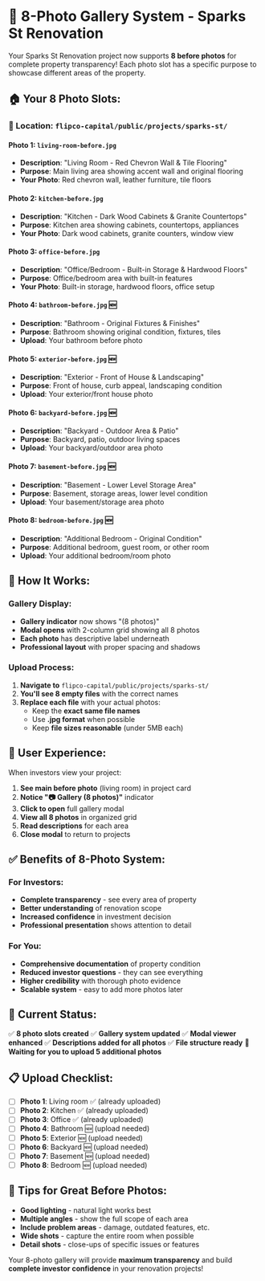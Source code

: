 # 📸 8-Photo Gallery System - Sparks St Renovation

Your Sparks St Renovation project now supports **8 before photos** for complete property transparency! Each photo slot has a specific purpose to showcase different areas of the property.

## 🏠 **Your 8 Photo Slots:**

### **📂 Location:** `flipco-capital/public/projects/sparks-st/`

#### **Photo 1: `living-room-before.jpg`**
- **Description**: "Living Room - Red Chevron Wall & Tile Flooring"
- **Purpose**: Main living area showing accent wall and original flooring
- **Your Photo**: Red chevron wall, leather furniture, tile floors

#### **Photo 2: `kitchen-before.jpg`**
- **Description**: "Kitchen - Dark Wood Cabinets & Granite Countertops"
- **Purpose**: Kitchen area showing cabinets, countertops, appliances
- **Your Photo**: Dark wood cabinets, granite counters, window view

#### **Photo 3: `office-before.jpg`**
- **Description**: "Office/Bedroom - Built-in Storage & Hardwood Floors"
- **Purpose**: Office/bedroom area with built-in features
- **Your Photo**: Built-in storage, hardwood floors, office setup

#### **Photo 4: `bathroom-before.jpg`** 🆕
- **Description**: "Bathroom - Original Fixtures & Finishes"
- **Purpose**: Bathroom showing original condition, fixtures, tiles
- **Upload**: Your bathroom before photo

#### **Photo 5: `exterior-before.jpg`** 🆕
- **Description**: "Exterior - Front of House & Landscaping"
- **Purpose**: Front of house, curb appeal, landscaping condition
- **Upload**: Your exterior/front house photo

#### **Photo 6: `backyard-before.jpg`** 🆕
- **Description**: "Backyard - Outdoor Area & Patio"
- **Purpose**: Backyard, patio, outdoor living spaces
- **Upload**: Your backyard/outdoor area photo

#### **Photo 7: `basement-before.jpg`** 🆕
- **Description**: "Basement - Lower Level Storage Area"
- **Purpose**: Basement, storage areas, lower level condition
- **Upload**: Your basement/storage area photo

#### **Photo 8: `bedroom-before.jpg`** 🆕
- **Description**: "Additional Bedroom - Original Condition"
- **Purpose**: Additional bedroom, guest room, or other room
- **Upload**: Your additional bedroom/room photo

## 🎯 **How It Works:**

### **Gallery Display:**
- **Gallery indicator** now shows "(8 photos)"
- **Modal opens** with 2-column grid showing all 8 photos
- **Each photo** has descriptive label underneath
- **Professional layout** with proper spacing and shadows

### **Upload Process:**
1. **Navigate to** `flipco-capital/public/projects/sparks-st/`
2. **You'll see 8 empty files** with the correct names
3. **Replace each file** with your actual photos:
   - Keep the **exact same file names**
   - Use **.jpg format** when possible
   - Keep **file sizes reasonable** (under 5MB each)

## 📱 **User Experience:**

When investors view your project:
1. **See main before photo** (living room) in project card
2. **Notice "📷 Gallery (8 photos)"** indicator
3. **Click to open** full gallery modal
4. **View all 8 photos** in organized grid
5. **Read descriptions** for each area
6. **Close modal** to return to projects

## ✅ **Benefits of 8-Photo System:**

### **For Investors:**
- **Complete transparency** - see every area of property
- **Better understanding** of renovation scope
- **Increased confidence** in investment decision
- **Professional presentation** shows attention to detail

### **For You:**
- **Comprehensive documentation** of property condition
- **Reduced investor questions** - they can see everything
- **Higher credibility** with thorough photo evidence
- **Scalable system** - easy to add more photos later

## 🚀 **Current Status:**

✅ **8 photo slots created**
✅ **Gallery system updated**
✅ **Modal viewer enhanced**
✅ **Descriptions added for all photos**
✅ **File structure ready**
🔄 **Waiting for you to upload 5 additional photos**

## 📋 **Upload Checklist:**

- [ ] **Photo 1**: Living room ✅ (already uploaded)
- [ ] **Photo 2**: Kitchen ✅ (already uploaded)
- [ ] **Photo 3**: Office ✅ (already uploaded)
- [ ] **Photo 4**: Bathroom 🆕 (upload needed)
- [ ] **Photo 5**: Exterior 🆕 (upload needed)
- [ ] **Photo 6**: Backyard 🆕 (upload needed)
- [ ] **Photo 7**: Basement 🆕 (upload needed)
- [ ] **Photo 8**: Bedroom 🆕 (upload needed)

## 🎯 **Tips for Great Before Photos:**

- **Good lighting** - natural light works best
- **Multiple angles** - show the full scope of each area
- **Include problem areas** - damage, outdated features, etc.
- **Wide shots** - capture the entire room when possible
- **Detail shots** - close-ups of specific issues or features

Your 8-photo gallery will provide **maximum transparency** and build **complete investor confidence** in your renovation projects!
